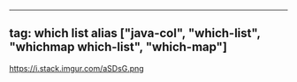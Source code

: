 
---
tag: which list
alias ["java-col", "which-list", "whichmap which-list", "which-map"]
---

https://i.stack.imgur.com/aSDsG.png
